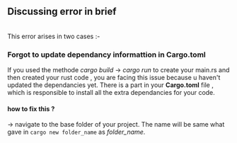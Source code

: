 ## Discussing error in brief
<br>
This error arises in two cases :-
<br>

### Forgot to update dependancy informattion in Cargo.toml
If you used the methode _cargo build_ -> _cargo run_ to create your main.rs and then created your rust code , you are facing this issue because u haven't updated the dependancies yet. There is a part in your **Cargo.toml** file , which is responsible to install all the extra dependancies for your code.
#### how to fix this ?
-> navigate to the base folder of your project. The name will be same what gave in ```cargo new folder_name``` as _folder_name_. 

